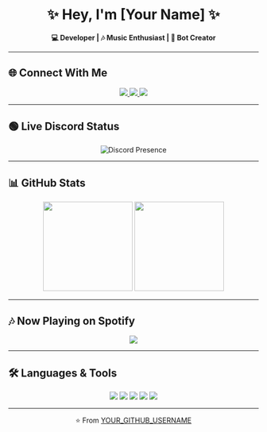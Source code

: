 <h1 align="center">✨ Hey, I'm [Your Name] ✨</h1>

<p align="center">
  <b>💻 Developer | 🎶 Music Enthusiast | 🚀 Bot Creator</b>
</p>

---

## 🌐 Connect With Me
<p align="center">
  <a href="https://discord.gg/yourinvite">
    <img src="https://img.shields.io/badge/Discord-7289DA?logo=discord&logoColor=white&style=for-the-badge" />
  </a>
  <a href="https://twitter.com/yourhandle">
    <img src="https://img.shields.io/badge/Twitter-1DA1F2?logo=twitter&logoColor=white&style=for-the-badge" />
  </a>
  <a href="https://github.com/YOUR_GITHUB_USERNAME">
    <img src="https://img.shields.io/badge/GitHub-181717?logo=github&logoColor=white&style=for-the-badge" />
  </a>
</p>

---

## 🟢 Live Discord Status
<p align="center">
  <img src="https://lanyard.cnrad.dev/api/833509477754994698" alt="Discord Presence"/>
</p>

---

## 📊 GitHub Stats
<p align="center">
  <img src="https://github-readme-stats.vercel.app/api?username=Sayan-xD&show_icons=true&theme=tokyonight&hide_border=true" height="180em"/>
  <img src="https://github-readme-stats.vercel.app/api/top-langs/?username=Sayan-xD&layout=compact&theme=tokyonight&hide_border=true" height="180em"/>
</p>

---

## 🎶 Now Playing on Spotify
<p align="center">
  <img src="https://spotify-github-profile.vercel.app/api/view?uid=31wm5qhs64eoyf2lkj4ewql2tqmu&cover_image=true&theme=novatorem&show_offline=true&background_color=0d1117&bar_color=53b14f&bar_color_cover=true" />
</p>

---

## 🛠️ Languages & Tools
<p align="center">
  <img src="https://img.shields.io/badge/Python-3776AB?logo=python&logoColor=white&style=for-the-badge"/>
  <img src="https://img.shields.io/badge/JavaScript-F7DF1E?logo=javascript&logoColor=black&style=for-the-badge"/>
  <img src="https://img.shields.io/badge/Node.js-339933?logo=nodedotjs&logoColor=white&style=for-the-badge"/>
  <img src="https://img.shields.io/badge/Discord.py-5865F2?logo=discord&logoColor=white&style=for-the-badge"/>
  <img src="https://img.shields.io/badge/GitHub-181717?logo=github&logoColor=white&style=for-the-badge"/>
</p>

---

<p align="center">⭐️ From <a href="https://github.com/YOUR_GITHUB_USERNAME">YOUR_GITHUB_USERNAME</a></p>
